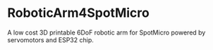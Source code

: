 # RoboticArm4SpotMicro
 A low cost 3D printable 6DoF robotic arm for SpotMicro powered by servomotors and ESP32 chip.
